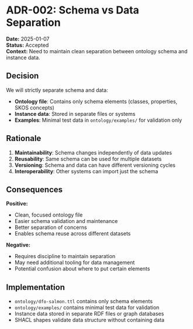 # ADR-002: Schema vs Data Separation

**Date:** 2025-01-07  
**Status:** Accepted  
**Context:** Need to maintain clean separation between ontology schema and instance data.

## Decision

We will strictly separate schema and data:

- **Ontology file**: Contains only schema elements (classes, properties, SKOS concepts)
- **Instance data**: Stored in separate files or systems
- **Examples**: Minimal test data in `ontology/examples/` for validation only

## Rationale

1. **Maintainability**: Schema changes independently of data updates
2. **Reusability**: Same schema can be used for multiple datasets
3. **Versioning**: Schema and data can have different versioning cycles
4. **Interoperability**: Other systems can import just the schema

## Consequences

**Positive:**

- Clean, focused ontology file
- Easier schema validation and maintenance
- Better separation of concerns
- Enables schema reuse across different datasets

**Negative:**

- Requires discipline to maintain separation
- May need additional tooling for data management
- Potential confusion about where to put certain elements

## Implementation

- `ontology/dfo-salmon.ttl` contains only schema elements
- `ontology/examples/` contains minimal test data for validation
- Instance data stored in separate RDF files or graph databases
- SHACL shapes validate data structure without containing data
